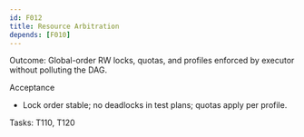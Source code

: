 ```yaml
---
id: F012
title: Resource Arbitration
depends: [F010]
---
```


Outcome: Global-order RW locks, quotas, and profiles enforced by executor without polluting the DAG.

Acceptance
- Lock order stable; no deadlocks in test plans; quotas apply per profile.

Tasks: T110, T120
